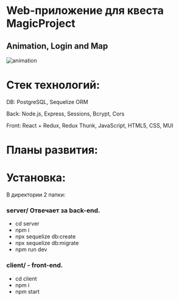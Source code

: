 # Web-приложение для квеста MagicProject

## Animation, Login and Map

![animation](./readme%20gif/animation.gif)

# Стек технологий:

DB: PostgreSQL, Sequelize ORM

Back: Node.js, Express, Sessions, Bcrypt, Cors

Front: React + Redux, Redux Thunk, JavaScript, HTML5, CSS, MUI

# Планы развития:

# Установка:

В директории 2 папки:

### server/ Отвечает за back-end.

- cd server
- npm i
- npx sequelize db:create
- npx sequelize db:migrate
- npm run dev

### client/ - front-end.

- cd client
- npm i
- npm start
